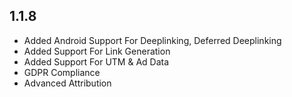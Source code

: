 ## 1.1.8

* Added Android Support For Deeplinking, Deferred Deeplinking
* Added Support For Link Generation
* Added Support For UTM & Ad Data
* GDPR Compliance
* Advanced Attribution